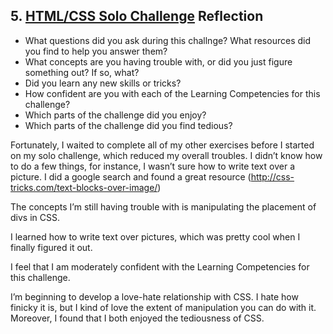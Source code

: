 ## 5. [HTML/CSS Solo Challenge](5_HTML_CSS_solo_challenge/readme.md) Reflection

* What questions did you ask during this challnge? What resources did you find to help you answer them?  
* What concepts are you having trouble with, or did you just figure something out? If so, what?  
* Did you learn any new skills or tricks?
* How confident are you with each of the Learning Competencies for this challenge? 
* Which parts of the challenge did you enjoy?
* Which parts of the challenge did you find tedious?

Fortunately, I waited to complete all of my other exercises before I started on my solo challenge, which reduced my overall troubles. I didn’t know how to do a few things, for instance, I wasn’t sure how to write text over a picture. I did a google search and found a great resource (http://css-tricks.com/text-blocks-over-image/)

The concepts I’m still having trouble with is manipulating the placement of divs in CSS.

I learned how to write text over pictures, which was pretty cool when I finally figured it out.

I feel that I am moderately confident with the Learning Competencies for this challenge. 

I’m beginning to develop a love-hate relationship with CSS. I hate how finicky it is, but I kind of love the extent of manipulation you can do with it. Moreover, I found that I both enjoyed the tediousness of CSS.
